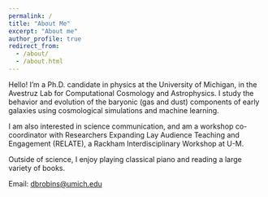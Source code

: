 ```yaml
---
permalink: /
title: "About Me"
excerpt: "About me"
author_profile: true
redirect_from: 
  - /about/
  - /about.html
---
```


Hello! I’m a Ph.D. candidate in physics at the University of Michigan, in the Avestruz Lab for Computational Cosmology and Astrophysics.  I study the behavior and evolution of the baryonic (gas and dust) components of early galaxies using cosmological simulations and machine learning.  

I am also interested in science communication, and am a workshop co-coordinator with Researchers Expanding Lay Audience Teaching and Engagement (RELATE), a Rackham Interdisciplinary Workshop at U-M.

Outside of science, I enjoy playing classical piano and reading a large variety of books.

Email: dbrobins@umich.edu
